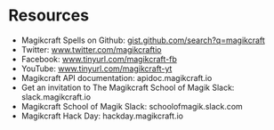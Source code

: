 # Resources

* Magikcraft Spells on Github: [gist.github.com/search?q=magikcraft](https://gist.github.com/search?utf8=%E2%9C%93&q=magikcraft)
* Twitter: www.twitter.com/magikcraftio
* Facebook: www.tinyurl.com/magikcraft-fb
* YouTube: www.tinyurl.com/magikcraft-yt
* Magikcraft API documentation: apidoc.magikcraft.io
*  Get an invitation to The Magikcraft School of Magik Slack: slack.magikcraft.io
* Magikcraft School of Magik Slack: schoolofmagik.slack.com
* Magikcraft Hack Day: hackday.magikcraft.io
